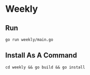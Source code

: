 # Weekly

## Run
~~~
go run weekly/main.go 
~~~

## Install As A Command
~~~
cd weekly && go build && go install
~~~
